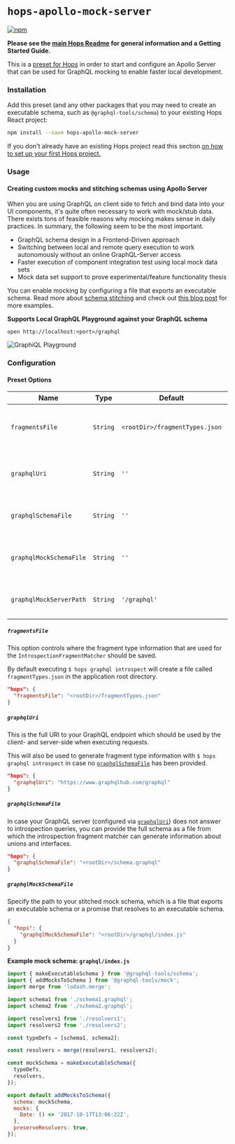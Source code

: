 # `hops-apollo-mock-server`

[![npm](https://img.shields.io/npm/v/hops-apollo-mock-server.svg)](https://www.npmjs.com/package/hops-apollo-mock-server)

**Please see the [main Hops Readme](https://github.com/xing/hops#docs) for general information and a Getting Started Guide.**

This is a [preset for Hops](../../DOCUMENTATION.md#presets) in order to start and configure an Apollo Server that can be used for GraphQL mocking to enable faster local development.

### Installation

Add this preset (and any other packages that you may need to create an executable schema, such as `@graphql-tools/schema`) to your existing Hops React project:

```bash
npm install --save hops-apollo-mock-server
```

If you don't already have an existing Hops project read this section [on how to set up your first Hops project.](../../DOCUMENTATION.md#quick-start)

### Usage

#### Creating custom mocks and stitching schemas using Apollo Server

When you are using GraphQL on client side to fetch and bind data into your UI components, it's quite often necessary to work with mock/stub data. There exists tons of feasible reasons why mocking makes sense in daily practices. In summary, the following seem to be the most important.

- GraphQL schema design in a Frontend-Driven approach
- Switching between local and remote query execution to work autonomously without an online GraphQL-Server access
- Faster execution of component integration test using local mock data sets
- Mock data set support to prove experimental/feature functionality thesis

You can enable mocking by configuring a file that exports an executable schema. Read more about [schema stitching](https://www.graphql-tools.com/docs/schema-stitching) and check out [this blog post](https://blog.hasura.io/the-ultimate-guide-to-schema-stitching-in-graphql-f30178ac0072) for more examples.

**Supports Local GraphQL Playground against your GraphQL schema**

`open http://localhost:<port>/graphql`

![GraphiQL Playground](./playground.png)

### Configuration

#### Preset Options

| Name | Type | Default | Required | Description |
| --- | --- | --- | --- | --- |
| `fragmentsFile` | `String` | `<rootDir>/fragmentTypes.json` | _no_ | Where to store the generated fragment types file |
| `graphqlUri` | `String` | `''` | _yes_ | Url to your GraphQL endpoint or mock server |
| `graphqlSchemaFile` | `String` | `''` | _no_ | Path to your GraphQL schema file |
| `graphqlMockSchemaFile` | `String` | `''` | _no_ | Path to your GraphQL schema mocks |
| `graphqlMockServerPath` | `String` | `'/graphql'` | _no_ | Path of the mock server endpoint |

##### `fragmentsFile`

This option controls where the fragment type information that are used for the `IntrospectionFragmentMatcher` should be saved.

By default executing `$ hops graphql introspect` will create a file called `fragmentTypes.json` in the application root directory.

```json
"hops": {
  "fragmentsFile": "<rootDir>/fragmentTypes.json"
}
```

##### `graphqlUri`

This is the full URI to your GraphQL endpoint which should be used by the client- and server-side when executing requests.

This will also be used to generate fragment type information with `$ hops graphql introspect` in case no [`graphqlSchemaFile`](#graphqlschemafile) has been provided.

```json
"hops": {
  "graphqlUri": "https://www.graphqlhub.com/graphql"
}
```

##### `graphqlSchemaFile`

In case your GraphQL server (configured via [`graphqlUri`](#graphqluri)) does not answer to introspection queries, you can provide the full schema as a file from which the introspection fragment matcher can generate information about unions and interfaces.

```json
"hops": {
  "graphqlSchemaFile": "<rootDir>/schema.graphql"
}
```

##### `graphqlMockSchemaFile`

Specify the path to your stitched mock schema, which is a file that exports an executable schema or a promise that resolves to an executable schema.

```json
{
  "hops": {
    "graphqlMockSchemaFile": "<rootDir>/graphql/index.js"
  }
}
```

**Example mock schema: `graphql/index.js`**

```javascript
import { makeExecutableSchema } from '@graphql-tools/schema';
import { addMocksToSchema } from '@graphql-tools/mock';
import merge from 'lodash.merge';

import schema1 from './schema1.graphql';
import schema2 from './schema2.graphql';

import resolvers1 from './resolvers1';
import resolvers2 from './resolvers2';

const typeDefs = [schema1, schema2];

const resolvers = merge(resolvers1, resolvers2);

const mockSchema = makeExecutableSchema({
  typeDefs,
  resolvers,
});

export default addMocksToSchema({
  schema: mockSchema,
  mocks: {
    Date: () => '2017-10-17T13:06:22Z',
  },
  preserveResolvers: true,
});
```
